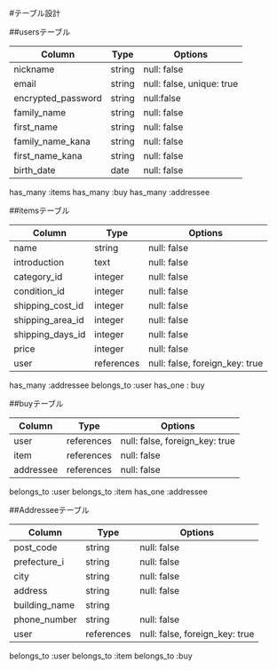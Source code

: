 #テーブル設計

##usersテーブル
<!-- ユーザーテーブル -->

| Column             | Type   | Options     |
| ------------------ | ------  | ----------- |
| nickname           | string  | null: false |
| email              | string  | null: false, unique: true |
| encrypted_password | string  | null:false  |
| family_name        | string  | null: false |
| first_name         | string  | null: false |
| family_name_kana   | string  | null: false |
| first_name_kana    | string  | null: false |
| birth_date         | date    | null: false |


has_many :items
has_many :buy
has_many :addressee

##itemsテーブル
<!-- 商品テーブル -->

| Column             | Type       | Options     |
| ------------------ | ------     | ----------- |
| name               | string     | null: false |
| introduction       | text       | null: false |
| category_id        | integer    | null: false |
| condition_id       | integer    | null: false |
| shipping_cost_id   | integer    | null: false |
| shipping_area_id   | integer    | null: false |
| shipping_days_id   | integer    | null: false |
| price              | integer    | null: false |
| user               | references | null: false, foreign_key: true |


has_many :addressee
belongs_to :user
has_one : buy



##buyテーブル
<!-- 購入テーブル -->

| Column      | Type    | Options                        |
| ----------- | ------  | ------------------------------ |
| user        | references | null: false, foreign_key: true |
| item        | references | null: false |
| addressee        | references | null: false |



belongs_to :user
belongs_to :item
has_one :addressee

##Addresseeテーブル
<!-- 配送先のテーブル -->

| Column        | Type    | Options                       |
| -----------   | ------  | ----------------------------- |
| post_code     | string  | null: false |
| prefecture_i  | string  | null: false |
| city          | string  | null: false |
| address       | string  | null: false |
| building_name | string  |
| phone_number  | string  | null: false |
| user               | references | null: false, foreign_key: true |

belongs_to :user
belongs_to :item
belongs_to :buy
